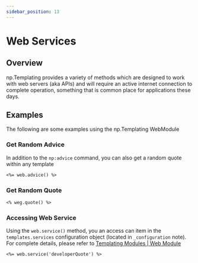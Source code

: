```yaml
---
sidebar_position: 13
---
```


# Web Services

## Overview
np.Templating provides a variety of methods which are designed to work with web servers (aka APIs) and will require an active internet connection to complete operation, something that is common place for applications these days.

## Examples
The following are some examples using the np.Templating WebModule

### Get Random Advice
In addition to the `np:advice` command, you can also get a random quote within any template

```markdown
<%= web.advice() %>
```

### Get Random Quote

```markdown
<% weg.quote() %>
```

### Accessing Web Service
Using the `web.service()` method, you an access can item in the `templates.services` configuration object (located in `_configuration` note). For complete details, please refer to [Templating Modules | Web Module](/docs/templating-modules/web-module)

```markdown
<%= web.service('developerQuote') %>
```
